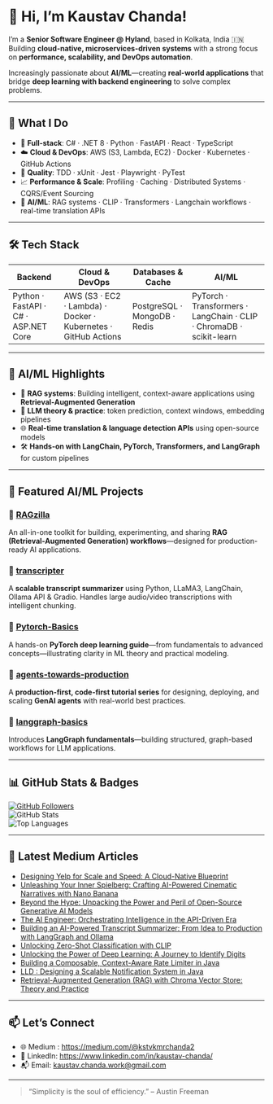 # 👋 Hi, I’m Kaustav Chanda!  

I’m a **Senior Software Engineer @ Hyland**, based in Kolkata, India 🇮🇳  
Building **cloud-native, microservices-driven systems** with a strong focus on **performance, scalability, and DevOps automation**.  

Increasingly passionate about **AI/ML**—creating **real-world applications** that bridge **deep learning with backend engineering** to solve complex problems.  

---

## 💼 What I Do  

- 🔧 **Full-stack**: C# · .NET 8 · Python · FastAPI · React · TypeScript  
- ☁️ **Cloud & DevOps**: AWS (S3, Lambda, EC2) · Docker · Kubernetes · GitHub Actions  
- 🧪 **Quality**: TDD · xUnit · Jest · Playwright · PyTest  
- 📈 **Performance & Scale**: Profiling · Caching · Distributed Systems · CQRS/Event Sourcing  
- 🤖 **AI/ML**: RAG systems · CLIP · Transformers · Langchain workflows · real-time translation APIs  

---

## 🛠️ Tech Stack  

| Backend                            | Cloud & DevOps              | Databases & Cache           | AI/ML  
|------------------------------------|-----------------------------|-----------------------------|-----------------------------|  
| Python · FastAPI · C# · ASP.NET Core  | AWS (S3 · EC2 · Lambda) · Docker · Kubernetes · GitHub Actions | PostgreSQL · MongoDB · Redis  | PyTorch · Transformers · LangChain · CLIP · ChromaDB · scikit-learn  

---

## 🧠 AI/ML Highlights  
- 🤖 **RAG systems**: Building intelligent, context-aware applications using **Retrieval-Augmented Generation**
- 🧠 **LLM theory & practice**: token prediction, context windows, embedding pipelines  
- 🌐 **Real-time translation & language detection APIs** using open-source models  
- 🛠️ **Hands-on with LangChain, PyTorch, Transformers, and LangGraph** for custom pipelines  

---

## 📌 Featured AI/ML Projects  

### 🔹 [RAGzilla](https://github.com/kstv364/RAGzilla)  
An all-in-one toolkit for building, experimenting, and sharing **RAG (Retrieval-Augmented Generation) workflows**—designed for production-ready AI applications.  

### 🔹 [transcripter](https://github.com/kstv364/transcripter)  
A **scalable transcript summarizer** using Python, LLaMA3, LangChain, Ollama API & Gradio. Handles large audio/video transcriptions with intelligent chunking.  

### 🔹 [Pytorch-Basics](https://github.com/kstv364/Pytorch-Basics)  
A hands-on **PyTorch deep learning guide**—from fundamentals to advanced concepts—illustrating clarity in ML theory and practical modeling.  

### 🔹 [agents-towards-production](https://github.com/kstv364/agents-towards-production)  
A **production-first, code-first tutorial series** for designing, deploying, and scaling **GenAI agents** with real-world best practices.  

### 🔹 [langgraph-basics](https://github.com/kstv364/langgraph-basics)  
Introduces **LangGraph fundamentals**—building structured, graph-based workflows for LLM applications.  

---

## 📊 GitHub Stats & Badges  

[![GitHub Followers](https://img.shields.io/github/followers/kstv364?label=Followers&style=social)](https://github.com/kstv364?tab=followers)  
![GitHub Stats](https://github-readme-stats.vercel.app/api?username=kstv364&show_icons=true&count_private=true&theme=radical)  
![Top Languages](https://github-readme-stats.vercel.app/api/top-langs/?username=kstv364&layout=compact&theme=radical)  

---

## 📝 Latest Medium Articles
  
<!--START_SECTION:medium-->
- [Designing Yelp for Scale and Speed: A Cloud-Native Blueprint](https://medium.com/@kstvkmrchanda2/designing-yelp-for-scale-and-speed-a-cloud-native-blueprint-c29449407ab1?source=rss-58d70665f776------2)
- [Unleashing Your Inner Spielberg: Crafting AI-Powered Cinematic Narratives with Nano Banana](https://medium.com/@kstvkmrchanda2/unleashing-your-inner-spielberg-crafting-ai-powered-cinematic-narratives-with-nano-banana-94cc6202c6a9?source=rss-58d70665f776------2)
- [Beyond the Hype: Unpacking the Power and Peril of Open-Source Generative AI Models](https://medium.com/@kstvkmrchanda2/beyond-the-hype-unpacking-the-power-and-peril-of-open-source-generative-ai-models-c2bc43d7d7cd?source=rss-58d70665f776------2)
- [The AI Engineer: Orchestrating Intelligence in the API-Driven Era](https://medium.com/@kstvkmrchanda2/the-ai-engineer-orchestrating-intelligence-in-the-api-driven-era-cac8c60fe417?source=rss-58d70665f776------2)
- [Building an AI-Powered Transcript Summarizer: From Idea to Production with LangGraph and Ollama](https://medium.com/@kstvkmrchanda2/building-an-ai-powered-transcript-summarizer-from-idea-to-production-with-langgraph-and-ollama-d7440bc1aab4?source=rss-58d70665f776------2)
- [Unlocking Zero-Shot Classification with CLIP](https://medium.com/@kstvkmrchanda2/unlocking-zero-shot-classification-with-clip-1ef4e79526c6?source=rss-58d70665f776------2)
- [Unlocking the Power of Deep Learning: A Journey to Identify Digits](https://medium.com/@kstvkmrchanda2/unlocking-the-power-of-deep-learning-a-journey-to-identify-digits-50b628f1c139?source=rss-58d70665f776------2)
- [Building a Composable, Context-Aware Rate Limiter in Java](https://medium.com/@kstvkmrchanda2/building-a-composable-context-aware-rate-limiter-in-java-681ed97cabed?source=rss-58d70665f776------2)
- [LLD : Designing a Scalable Notification System in Java](https://medium.com/@kstvkmrchanda2/lld-designing-a-scalable-notification-system-in-java-97aa89f5f561?source=rss-58d70665f776------2)
- [Retrieval-Augmented Generation (RAG) with Chroma Vector Store: Theory and Practice](https://medium.com/@kstvkmrchanda2/retrieval-augmented-generation-rag-with-chroma-vector-store-theory-and-practice-26525fe516d5?source=rss-58d70665f776------2)
<!--END_SECTION:medium-->

---

## 📫 Let’s Connect

- 🌐 Medium : https://medium.com/@kstvkmrchanda2  
- 💼 LinkedIn: https://www.linkedin.com/in/kaustav-chanda/  
- 📬 Email: kaustav.chanda.work@gmail.com  

---

> “Simplicity is the soul of efficiency.” – Austin Freeman
